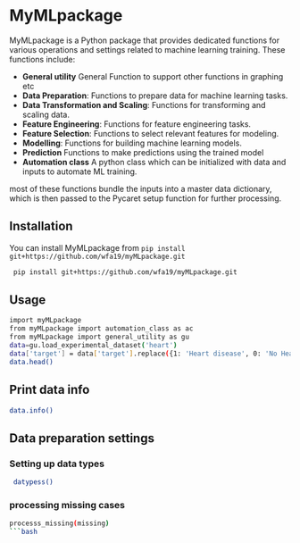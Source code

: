 # MyMLpackage

MyMLpackage is a Python package that provides dedicated functions for various operations and settings related to machine learning training. These functions include:
- **General utility** General Function to support other functions in graphing etc
- **Data Preparation**: Functions to prepare data for machine learning tasks.
- **Data Transformation and Scaling**: Functions for transforming and scaling data.
- **Feature Engineering**: Functions for feature engineering tasks.
- **Feature Selection**: Functions to select relevant features for modeling.
- **Modelling**: Functions for building machine learning models.
- **Prediction** Functions to make predictions using the trained model
- **Automation class** A python class which can be initialized with data and inputs to automate ML training.

most of these functions bundle the inputs into a master data dictionary, which is then passed to the Pycaret setup function for further processing.

## Installation

You can install MyMLpackage from `pip install git+https://github.com/wfa19/myMLpackage.git`

```bash
 pip install git+https://github.com/wfa19/myMLpackage.git
```
## Usage
```bash
import myMLpackage                                               
from myMLpackage import automation_class as ac
from myMLpackage import general_utility as gu
data=gu.load_experimental_dataset('heart')
data['target'] = data['target'].replace({1: 'Heart disease', 0: 'No Heart disease'})
data.head()
```
## Print data info
```bash
data.info()
```
## Data preparation settings 
### Setting up data types 
```bash
 datypess()
```
### processing missing cases
```bash
processs_missing(missing)
```bash

